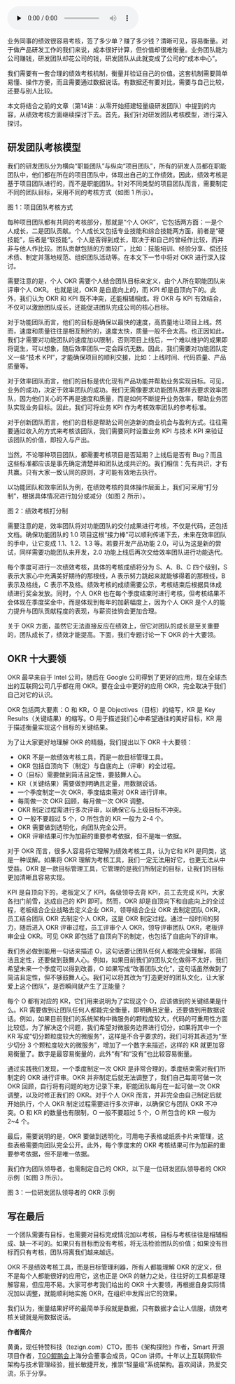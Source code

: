 <audio id="audio" title="第22讲 | 验证研发团队价值的绩效考核机制" controls="" preload="none"><source id="mp3" src="https://static001.geekbang.org/resource/audio/c1/8f/c1091c54709fc40cdc43a255910d768f.mp3"></audio>

业务同事的绩效很容易考核，签了多少单？赚了多少钱？清晰可见，容易衡量。对于做产品研发工作的我们来说，成本很好计算，但价值却很难衡量。业务团队能为公司赚钱，研发团队却花公司的钱，研发团队从此就变成了公司的“成本中心”。

我们需要有一套合理的绩效考核机制，衡量并验证自己的价值。这套机制需要简单易懂、操作方便，而且需要通过数据说话。有数据还有要对比，需要与自己比较，还要与别人比较。

本文将结合之前的文章（第14讲：从零开始搭建轻量级研发团队）中提到的内容，从绩效考核方面继续探讨下去。首先，我们针对研发团队考核模型，进行深入探讨。

## 研发团队考核模型

我们的研发团队分为横向“职能团队”与纵向“项目团队”，所有的研发人员都在职能团队中，他们都在所在的项目团队中，体现出自己的工作绩效。因此，绩效考核是基于项目团队进行的，而不是职能团队。针对不同类型的项目团队而言，需要制定不同的团队目标，采用不同的考核方式（如图 1 所示）。

<img src="https://static001.geekbang.org/resource/image/0d/70/0dbe6aa3bf6e9019987769ac6dacd470.png" alt="" /><br />
图 1：项目团队考核方式

每种项目团队都有共同的考核部分，那就是“个人 OKR”，它包括两方面：一是个人成长，二是团队贡献。个人成长又包括专业技能和综合技能两方面，前者是“硬技能”，后者是“软技能”。个人是否得到成长，取决于和自己的曾经作比较，而并非与他人作比较。团队贡献包括的方面较广，比如：技能培训、经验分享、偿还技术债、制定并落地规范、组织团队活动等。在本文下一节中将对 OKR 进行深入探讨。

需要注意的是，个人 OKR 需要个人结合团队目标来定义，由个人所在职能团队来评审个人 OKR。 也就是说，OKR 是自底向上的，而 KPI 却是自顶向下的。此外，我们认为 OKR 和 KPI 既不冲突，还能相辅相成。将 OKR 与 KPI 有效结合，不仅可以激励团队成长，还能促进团队完成公司的核心目标。

对于功能团队而言，他们的目标是确保以最快的速度，高质量地让项目上线。然而，速度和质量往往是相互制约的，速度太快，质量一般不会太高。也正因如此，我们才需要对功能团队的速度加以限制，否则项目上线后，一个难以维护的成果即将诞生，可以想象，随后效率团队一定会踩坑无数。因此，我们需要对功能团队定义一些“技术 KPI”，才能确保项目的顺利交接，比如：上线时间、代码质量、产品质量等。

对于效率团队而言，他们的目标是优化现有产品功能并帮助业务实现目标。可见，业务的成功，决定于效率团队的成功。我们无需像要求功能团队那样去要求效率团队，因为他们关心的不再是速度和质量，而是如何不断提升业务效率，帮助业务团队实现业务目标。因此，我们可将业务 KPI 作为考核效率团队的参考标准。

对于创新团队而言，他们的目标是帮助公司创造新的商业机会与盈利方式。往往需要通过收入的方式来考核该团队，我们需要同时设置业务 KPI 与技术 KPI 来验证该团队的价值，即投入与产出。

当然，不论哪种项目团队，都需要考核项目是否延期？上线后是否有 Bug？而且这些标准都应该是事先确定清楚并和团队达成共识的。我们相信：先有共识，才有共赢。只有大家一致认同的原则，才可能有效地去执行。

以功能团队和效率团队为例，在绩效考核的具体操作层面上，我们可采用“打分制”，根据具体情况进行加分或减分（如图 2 所示）。

<img src="https://static001.geekbang.org/resource/image/7b/7a/7b1b0383366fd47ca2fbcf65c8862c7a.png" alt="" /><br />
图 2：绩效考核打分制

需要注意的是，效率团队将对功能团队的交付成果进行考核，不仅是代码，还包括文档。确保功能团队的 1.0 项目这根“接力棒”可以顺利传递下去，未来在效率团队的手中，让它变成 1.1、1.2、1.3 等。若要开发产品功能 2.0，可认为这是新的尝试，同样需要功能团队来开发，2.0 功能上线后再次交给效率团队进行功能迭代。

每个季度可进行一次绩效考核，具体的考核成绩将分为 S、A、B、C 四个级别，S 表示大家心中充满美好期待的那根线，A 表示努力跳起来就能够得着的那根线，B 表示及格线，C 表示不及格。绩效考核的成绩需要公示，考核结束后根据具体成绩进行奖金发放。同时，个人 OKR 也在每个季度结束时进行考核，但考核结果不会体现在季度奖金中，而是体现到每年的加薪幅度上，因为个人 OKR 是个人的能力提升与团队贡献程度的表现，与薪资挂钩会更加合理。

关于 OKR 方面，虽然它无法直接反应在绩效上，但它对团队的成长是至关重要的，团队成长了，绩效才能提高。下面，我们专题讨论一下 OKR 的十大要领。

## OKR 十大要领

OKR 最早来自于 Intel 公司，随后在 Google 公司得到了更好的应用，现在全球杰出的互联网公司几乎都在用 OKR。要在企业中更好的应用 OKR，完全取决于我们自己对它的认识。

OKR 包括两大要素：O 和 KR，O 是 Objectives（目标）的缩写，KR 是 Key Results（关键结果）的缩写。O 用于描述我们心中希望通往的美好目标，KR 用于描述衡量实现这个目标的关键结果。

为了让大家更好地理解 OKR 的精髓，我们提出以下 OKR 十大要领：

- OKR 不是一款绩效考核工具，而是一款目标管理工具。
- OKR 包括自顶向下（制定）与自底向上（评审）的全过程。
- O（目标）需要做到简洁且定性，要鼓舞人心。
- KR（关键结果）需要做到明确且定量，用数据说话。
- 一个季度制定一次 OKR，季度结束需对 OKR 进行评审。
- 每周做一次 OKR 回顾，每月做一次 OKR 调整。
- OKR 制定过程需进行多次评审，以确保它与上级目标不冲突。
- O 一般不要超过 5 个，O 所包含的 KR 一般为 2-4 个。
- OKR 需要做到透明化，向团队完全公开。
- OKR 评审结果可作为加薪的重要参考依据，但不是唯一依据。

对于 OKR 而言，很多人容易将它理解为绩效考核工具，认为它和 KPI 是同类，这是一种误解。如果将 OKR 理解为考核工具，我们一定无法用好它，也更无法从中受益。OKR 是一款目标管理工具，它管理的是我们所制定的目标，让我们的目标更加清晰且容易实现。

KPI 是自顶向下的，老板定义了 KPI，各级领导去背 KPI，员工去完成 KPI，大家各扫门前雪，达成自己的 KPI 即可。然而，OKR 却是自顶向下和自底向上的全过程，老板结合企业战略去定义企业 OKR，领导结合企业 OKR 去制定团队 OKR，员工结合团队 OKR 去制定个人 OKR，这是 OKR 制定过程。通过一段时间的努力，随后进入 OKR 评审过程，员工评审个人 OKR，领导评审团队 OKR，老板评审企业 OKR。可见 OKR 即包括了自顶向下的制定，也包括了自底向下的评审。

我们务必做到能用一句话来描述 O，这句话要让团队任何人都能完全理解，即简洁且定性，还要做到鼓舞人心。例如，如果目前我们的团队文化做得不太好，我们希望未来一个季度可以得到改善，O 如果写成“改善团队文化”，这句话虽然做到了简洁且定性，但不够鼓舞人心。我们可以将其改为“打造更好的团队文化，让大家爱上这个团队”，是否瞬间就产生了正能量？

每个 O 都有对应的 KR，它们用来说明为了实现这个 O，应该做到的关键结果是什么。KR 需要做到让团队任何人都能完全衡量，即明确且定量，还要做到用数据说话。例如，如果目前我们的系统架构中微服务的颗粒度较大，代码的可重用性方面比较低，为了解决这个问题，我们希望对微服务边界进行切分，如果将其中一个 KR 写成“切分颗粒度较大的微服务”，这样是不合乎要求的，我们可将其表述为“至少切分 3 个颗粒度较大的微服务”，增加了一个数字来描述，这样的 KR 就更加容易衡量了。数字是最容易衡量的，此外“有”和“没有”也比较容易衡量。

通过实践我们发现，一个季度制定一次 OKR 是非常合理的，季度结束需对我们所制定的 OKR 进行评审。OKR 并非制定后就无法调整了，我们自己每周可做一次 OKR 回顾，自行将有问题的地方记录下来，职能团队每月在一起可做一次 OKR 调整，以及时修正我们的 OKR。对于个人 OKR 而言，并非完全由自己制定后就开始执行，个人 OKR 制定过程需要进行多次评审，以确保它与团队 OKR 不冲突。O 和 KR 的数量也有限制，O 一般不要超过 5 个，O 所包含的 KR 一般为 2~4 个。

最后，需要说明的是，OKR 要做到透明化，可用电子表格或纸质卡片来管理，这些表格需要向团队完全公开。此外，每个季度末的 OKR 考核结果可作为加薪的重要参考依据，但不是唯一依据。

我们作为团队领导者，也需制定自己的 OKR，以下是一位研发团队领导者的 OKR 示例（如图 3 所示）。

<img src="https://static001.geekbang.org/resource/image/b8/6c/b888d7ad5d1f701f78be4693709a6e6c.png" alt="" /><br />
图 3：一位研发团队领导者的 OKR 示例

## 写在最后

一个团队需要有目标，也需要对目标完成情况加以考核，目标与考核往往是相辅相成、缺一不可的。如果只有目标而没有考核，将无法检验团队的价值；如果没有目标而只有考核，团队将离我们越来越远。

OKR 不是绩效考核工具，而是目标管理利器，所有人都能理解 OKR 的定义，但不是每个人都能很好的应用它，这也正是 OKR 的魅力之处，往往好的工具都是理解容易，但应用不易。大家可参考我们给出的 OKR 十大要领，再根据自身实际情况加以调整，就能顺利地实施 OKR，在组织中发挥出它的效果。

我们认为，衡量结果好坏的最简单手段就是数据，只有数据才会让人信服，绩效考核关键就是用数据说话。

****作者简介****

黄勇，现任特赞科技（tezign.com）CTO，图书《架构探险》作者，Smart 开源项目作者，[TGO鲲鹏会](http://tgo.geekbang.org)上海分会董事会成员，QCon 讲师。十年以上互联网软件架构与技术管理经验，擅长敏捷开发，推崇“轻量级”系统架构。喜欢阅读，热爱交流，乐于分享。


